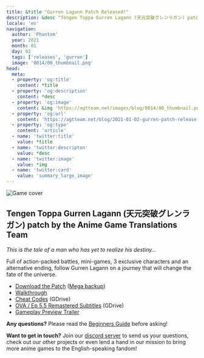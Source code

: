 ```yaml
---
title: &title "Gurren Lagann Patch Released!"
description: &desc "Tengen Toppa Gurren Lagann (天元突破グレンラガン) patch by the Anime Game Translations Team"
locale: 'en'
navigation:
  author: 'Phantom'
  year: 2021
  month: 01
  day: 02
  tags: ['releases', 'gurren']
  image: '0014/00_thumbnail.png'
head:
  meta:
  - property: 'og:title'
    content: *title
  - property: 'og:description'
    content: *desc
  - property: 'og:image'
    content: &img 'https://agtteam.net/images/blog/0014/00_thumbnail.png'
  - property: 'og:url'
    content: 'https://agtteam.net/blog/2021-01-02-gurren-patch-release'
  - property: 'og:type'
    content: 'article'
  - name: 'twitter:title'
    value: *title
  - name: 'twitter:descripton'
    value: *desc
  - name: 'twitter:image'
    value: *img
  - name: 'twitter:card'
    value: 'summary_large_image'
---
```


![Game cover](/images/blog/0014/639217553370218496_0.png)

## Tengen Toppa Gurren Lagann (天元突破グレンラガン) patch by the Anime Game Translations Team  

_This is the tale of a man who has yet to realize his destiny…_

Full of action-packed battles, mini-games, 3 exclusive characters and an alternative ending, follow Gurren Lagann on a journey that will change the fate of the universe.

*   [Download the Patch](http://www.romhacking.net/translations/5846/) ([Mega backup](https://mega.nz/file/rBBylBRK#rs9ffYpef5n8FQ4uFS_iUJBl1f7bjh0V2umBODB9jBI))
*   [Walkthrough](https://gamefaqs.gamespot.com/ds/941795-tengen-toppa-gurren-lagann/faqs/78894)
*   [Cheat Codes](https://drive.google.com/uc?export=download&id=15Xh2vi7YZbmcSjcwsQaWsKwc5PetMwZq) (GDrive) 
*   [OVA / Ep 5.5 Remastered Subtitles](https://drive.google.com/uc?export=download&id=1UOFwWm7mFs9LGvQY2wW2Ny2EW6ThBXW8) (GDrive)
*   [Gameplay Preview Trailer](https://youtu.be/-zm5yUaUp4U)

**Any questions?**
Please read the [Beginners Guide](https://agtteam.tumblr.com/beginnersguide) before asking!

**Want to get in touch?**
Join our [discord server](https://discord.gg/UUF7Zbm) to send us your questions, check out our other projects or even lend a hand in our mission to bring more anime games to the English-speaking fandom!
